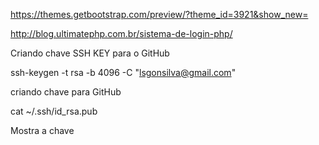 https://themes.getbootstrap.com/preview/?theme_id=3921&show_new=


http://blog.ultimatephp.com.br/sistema-de-login-php/

Criando chave SSH KEY para o GitHub

ssh-keygen -t rsa -b 4096 -C "lsgonsilva@gmail.com"

criando chave para GitHub

cat ~/.ssh/id_rsa.pub

Mostra a chave